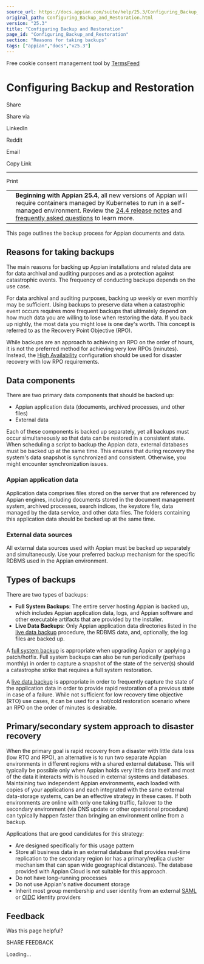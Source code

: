 ```yaml
---
source_url: https://docs.appian.com/suite/help/25.3/Configuring_Backup_and_Restoration.html
original_path: Configuring_Backup_and_Restoration.html
version: "25.3"
title: "Configuring Backup and Restoration"
page_id: "Configuring_Backup_and_Restoration"
section: "Reasons for taking backups"
tags: ["appian","docs","v25.3"]
---
```



Free cookie consent management tool by [TermsFeed](https://www.termsfeed.com/)

# Configuring Backup and Restoration

Share

Share via

LinkedIn

Reddit

Email

Copy Link

* * *

Print

<table><tbody><tr><td><i class="fa fa-bullhorn" aria-hidden="true"></i></td><td><b>Beginning with Appian 25.4</b>, all new versions of Appian will require containers managed by Kubernetes to run in a self-managed environment. Review the <a href="https://docs.appian.com/suite/help/24.4/Appian_Release_Notes.html#preparing-for-containerized-self-managed-appian-in-2025">24.4 release notes</a> and <a href="aok-faq.html">frequently asked questions</a> to learn more.</td></tr></tbody></table>

This page outlines the backup process for Appian documents and data.

## Reasons for taking backups

The main reasons for backing up Appian installations and related data are for data archival and auditing purposes and as a protection against catastrophic events. The frequency of conducting backups depends on the use case.

For data archival and auditing purposes, backing up weekly or even monthly may be sufficient. Using backups to preserve data when a catastrophic event occurs requires more frequent backups that ultimately depend on how much data you are willing to lose when restoring the data. If you back up nightly, the most data you might lose is one day's worth. This concept is referred to as the Recovery Point Objective (RPO).

While backups are an approach to achieving an RPO on the order of hours, it is not the preferred method for achieving very low RPOs (minutes). Instead, the [High Availability](High_Availability_and_Distributed_Installations.html) configuration should be used for disaster recovery with low RPO requirements.

## Data components

There are two primary data components that should be backed up:

-   Appian application data (documents, archived processes, and other files)
-   External data

Each of these components is backed up separately, yet all backups must occur simultaneously so that data can be restored in a consistent state. When scheduling a script to backup the Appian data, external databases must be backed up at the same time. This ensures that during recovery the system's data snapshot is synchronized and consistent. Otherwise, you might encounter synchronization issues.

### Appian application data

Application data comprises files stored on the server that are referenced by Appian engines, including documents stored in the document management system, archived processes, search indices, the keystore file, data managed by the data service, and other data files. The folders containing this application data should be backed up at the same time.

### External data sources

All external data sources used with Appian must be backed up separately and simultaneously. Use your preferred backup mechanism for the specific RDBMS used in the Appian environment.

## Types of backups

There are two types of backups:

-   **Full System Backups**: The entire server hosting Appian is backed up, which includes Appian application data, logs, and Appian software and other executable artifacts that are provided by the installer.
-   **Live Data Backups**: Only Appian application data directories listed in the [live data backup](Live_Backup_Procedure.html) procedure, the RDBMS data, and, optionally, the log files are backed up.

A [full system backup](Full_System_Backup_Procedure.html) is appropriate when upgrading Appian or applying a patch/hotfix. Full system backups can also be run periodically (perhaps monthly) in order to capture a snapshot of the state of the server(s) should a catastrophe strike that requires a full system restoration.

A [live data backup](Live_Backup_Procedure.html) is appropriate in order to frequently capture the state of the application data in order to provide rapid restoration of a previous state in case of a failure. While not sufficient for low recovery time objective (RTO) use cases, it can be used for a hot/cold restoration scenario where an RPO on the order of minutes is desirable.

## Primary/secondary system approach to disaster recovery

When the primary goal is rapid recovery from a disaster with little data loss (low RTO and RPO), an alternative is to run two separate Appian environments in different regions with a shared external database. This will typically be possible only when Appian holds very little data itself and most of the data it interacts with is housed in external systems and databases. Maintaining two independent Appian environments, each loaded with copies of your applications and each integrated with the same external data-storage systems, can be an effective strategy in these cases. If both environments are online with only one taking traffic, failover to the secondary environment (via DNS update or other operational procedure) can typically happen faster than bringing an environment online from a backup.

Applications that are good candidates for this strategy:

-   Are designed specifically for this usage pattern
-   Store all business data in an external database that provides real-time replication to the secondary region (or has a primary/replica cluster mechanism that can span wide geographical distances). The database provided with Appian Cloud is not suitable for this approach.
-   Do not have long-running processes
-   Do not use Appian's native document storage
-   Inherit most group membership and user identity from an external [SAML](SAML_for_Single_Sign-On.html#group-membership-synchronization) or [OIDC](OpenID_Connect_User_Authentication.html#group-membership-synchronization) identity providers

## Feedback

Was this page helpful?

SHARE FEEDBACK

Loading...